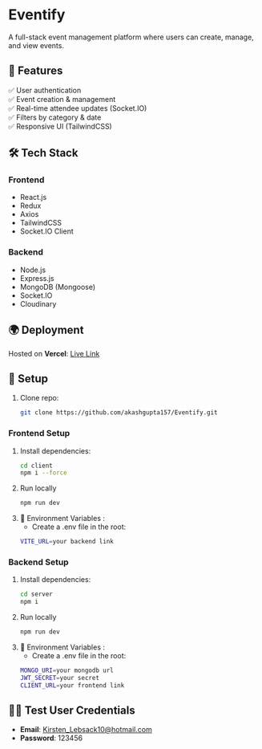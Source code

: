 # Eventify
A full-stack event management platform where users can create, manage, and view events.

## 🚀 Features
✅ User authentication  
✅ Event creation & management  
✅ Real-time attendee updates (Socket.IO)  
✅ Filters by category & date  
✅ Responsive UI (TailwindCSS)  

## 🛠️ Tech Stack

### Frontend
- React.js
- Redux
- Axios
- TailwindCSS
- Socket.IO Client

### Backend
- Node.js
- Express.js
- MongoDB (Mongoose)
- Socket.IO
- Cloudinary

## 🌍 Deployment
Hosted on **Vercel**: [Live Link](https://eventify-indol.vercel.app)

## 🔧 Setup
1. Clone repo:
   ```bash
   git clone https://github.com/akashgupta157/Eventify.git
### Frontend Setup
1. Install dependencies:
    ``` bash
    cd client
    npm i --force
2. Run locally
    ```bash
    npm run dev
3. 📝 Environment Variables :
    - Create a .env file in the root:
    ```bash
    VITE_URL=your backend link
### Backend Setup
1. Install dependencies:
    ```bash
    cd server
    npm i
2. Run locally
    ```bash
    npm run dev
3. 📝 Environment Variables :
    - Create a .env file in the root:
    ```bash
    MONGO_URI=your mongodb url
    JWT_SECRET=your secret  
    CLIENT_URL=your frontend link

## 🧑‍💻 Test User Credentials
- **Email**: Kirsten_Lebsack10@hotmail.com
- **Password**: 123456

